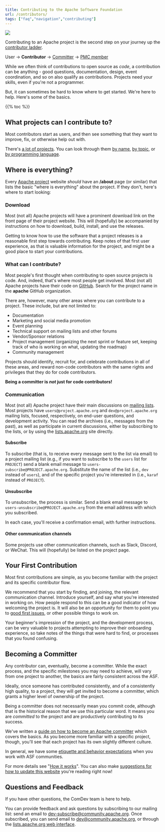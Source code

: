 ```yaml
---
title: Contributing to the Apache Software Foundation
url: /contributors/
tags: ["faq","navigation","contributing"]
---
```


<img src="/images/contributors-fp.webp" class="pull-right">

Contributing to an Apache project is the second step on your journey up
the [contributor ladder](/contributor-ladder.html).

User &rarr; **Contributor** &rarr; [Committer](/committers/) &rarr; [PMC member](/pmc/)

While we often think of contributions to open source as *code*, a 
contribution can be anything - good questions, documentation, design,
event coordination, and so on also qualify as contributions. Projects
need your skills, even if you're not a programmer.

But, it can sometimes be hard to know where to get started. We're here
to help. Here's some of the basics.

{{% toc %}}

## What projects can I contribute to?

Most contributors start as users, and then see something that they want
to improve, fix, or otherwise help out with.

There's [a lot of projects](https://projects.apache.org/). You can look
through them 
[by name](https://projects.apache.org/projects.html?name),
[by topic](https://projects.apache.org/projects.html?category),
or [by programming language](https://projects.apache.org/projects.html?language).

## Where is everything?

Every [Apache project](https://projects.apache.org/) website *should*
have an **/about** page (or similar) that lists the basic "where is 
everything" about the project. If they don't, here's where to start looking:

### Download

Most (not all) Apache projects will have a prominent download link on
the front page of their project website. This will (hopefully) be
accompanied by instructions on how to download, build, install, and use
the releases.

Getting to know how to use the software that a project releases is a
reasonable first step towards contributing. Keep notes of that first
user experience, as that is valuable information for the project, and
might be a good place to start your contributions.

### What can I contribute?

Most people's first thought when contributing to open source projects is
code. And, indeed, that's where most people get involved. Most (not all) 
Apache projects have their code on [GitHub](https://github.com/apache).
Search for the project name in the **apache** GitHub organization.

There are, however, many other areas where you can contribute to a
project. These include, but are not limited to:

* Documentation
* Marketing and social media promotion
* Event planning
* Technical support on mailing lists and other forums
* Vendor/Sponsor relations
* Project management (organizing the next sprint or feature set, keeping
  track of who is working on what, updating the roadmap)
* Community management

Projects should identify, recruit for, and celebrate contributions in
all of these areas, and reward non-code contributors with the same
rights and privileges that they do for code contributors. 

**Being a committer is *not* just for code contributors!**

### Communication

Most (not all) Apache project have their main discussions on [mailing
lists][11]. Most projects have
`users@project.apache.org` and `dev@project.apache.org` mailing lists,
focused, respectively, on end-user questions, and development activity.
You can read the archives (i.e., messages from the past), as well as
participate in current discussions, either by subscribing to the lists,
or by using the [lists.apache.org][11] site
directly.

<!--

TODO:

All of this stuff about mailing lists should be in mailing-lists.md
rather than here.

-->

#### Subscribe

To subscribe (that is, to receive every message sent to the list via
email) to a project mailing list (e.g., if you want to subscribe
to the `users` list for `PROJECT`)
send a blank email message to `users-subscribe@PROJECT.apache.org`.
Substitute the name of the list (i.e., `dev` instead of `users`), and of 
the specific project you're interested in (i.e., `karaf` instead of
`PROJECT`).

#### Unsubscribe

To unsubscribe, the process is similar. Send a blank email message to
`users-unsubscribe@PROJECT.apache.org` from the email address with which
you subscribed.

In each case, you'll receive a confirmation email, with further
instructions.

#### Other communication channels

Some projects use other communication channels, such as Slack, Discord,
or WeChat. This will (hopefully) be listed on the project page.

## Your First Contribution

Most first contributions are simple, as you become familiar with the
project and its specific contributor flow.

We recommend that you start by finding, and joining, the relevant
communication channel. Introduce yourself, and say what you're
interested in working on. How people respond to this can be a good
indicator of how welcoming the project is. It will also be an
opportunity for them to point you to [good first
issues](https://community.apache.org/committers/good-first-issues.html),
or other possible things to work on.

Your beginner's impression of the project, and the development process,
can be very valuable to projects attempting to improve their onboarding
experience, so take notes of the things that were hard to find, or
processes that you found confusing.

## Becoming a Committer

Any contributor can, eventually, become a committer. While the exact
process, and the specific milestones you may need to achieve, will vary
from one project to another, the basics are fairly consistent across the
ASF.

Ideally, once someone has contributed consistently, and of a
consistently high quality, to a project, they will get invited to become
a committer, which grants a higher level of ownership of the project.

Being a committer does not necessarily mean you commit code, although
that is the historical reason that we use this particular word.
It means you are *committed* to the project and are productively 
contributing to its success.

We've written a [guide on how to become an Apache
committer](/contributors/becomingacommitter.html) which covers the basics. As you
become more familiar with a specific project, though, you'll see that
each project has its own slightly different culture.

In general, we have some [etiquette and behavior expectations][8] when 
you work with ASF communities.

For more details see "[How it works][9]".  You can also make 
[suggestions for how to update this website][10] you're reading right now!

## Questions and Feedback

If you have other questions, the ComDev team is here to help.

You can provide feedback and ask questions by subscribing to our mailing
list: send an email to 
[dev-subscribe@community.apache.org](mailto:dev-subscribe@community.apache.org). 
Once subscribed, you can send email to [dev@community.apache.org](mailto:dev@community.apache.org), 
or through the [lists.apache.org web
interface](https://lists.apache.org/lists.html?dev@community.apache.org).


<!--

Editorial Note: This is useful content, but doesn't belong here. Commenting out
for now, but need to move at some point. Probably belongs under /pmc/ ? --RCB

## Project Independence And Policies

While not all ASF projects practice all aspects of the Apache Way in the 
same way, there are a number of rules that ASF projects must follow – things
like complying with PMC [release voting][2], [legal policy][3], [brand policy][4], 
using [mailing lists][5], etc., which are [documented in various places][6]. 

One of these invariant rules is that projects are managed
independently of any commercial interests. The goal is to create an
environment in which all participants are equal and thus have an equal
opportunity to contribute to and benefit from our software, regardless
of motivation or financial objectives. This is discussed in more detail
in our document [Project Independence][7].

-->

<!-- Links -->
  [1]: /newcomers/index.html
  [2]: https://www.apache.org/legal/release-policy.html
  [3]: https://www.apache.org/legal/
  [4]: https://www.apache.org/foundation/marks/
  [5]: https://www.apache.org/dev/#mail
  [6]: /blog/what_makes_apache_projects_different
  [7]: /projectIndependence.html
  [8]: /contributors/etiquette
  [9]: https://www.apache.org/foundation/how-it-works.html
  [10]: /newbiefaq.html#websitecms
  [11]: https://lists.apache.org/
<!-- /Links -->

